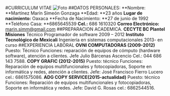 #CURRICULUM VITAE
![Foto](https://avatars0.githubusercontent.com/u/25472543?v=3&u=dc4b7272f7b639e6af5e4627ff39fdf0e53449e2&s=400)
##DATOS PERSONALES:
**Nombre: **Martínez Marín Simeón Gonzaga
**Edad: **23 años
**Lugar de nacimiento:** Oaxaca
**Fecha de Nacimiento: **27 de junio de 1992
**Teléfono Casa: **6865645539
**Cel.:** 686 1610320
**Correo Electrónico:** marin.simm@gmail.com
##PREPARACION ACADEMICA.
**CECYTE BC Plantel Misiones**
Técnico Programador de software 2009 – 2012
**Instituto Tecnológico de Mexicali**
Ingeniería en sistemas computacionales 2013- en curso
##EXPERIENCIA LABORAL
**OVNI COMPUTADORAS (2009-2012)**
Puesto: Técnico
Funciones: reparación de equipos de cómputo (hardware software), atención a clientes.
Jefe Julio Bárcenas Ascencio Cel.: 044 686 143 7588.
**COPY GRAFIC (2012-2015)**
Puesto: técnico
Funciones: Reparación de equipos multifuncionales y fotocopiadoras, Soporte en informática y redes, atención a clientes.
Jefe: José Francisco Fierro Lucero cel.: 6861575086.
**ADG COPY SERVICE(2015-actualidad)**
Puesto: técnico
Funciones: Reparación de equipos multifuncionales y fotocopiadoras, Soporte en informática y redes.
Jefe: David G. Rosas  cel.: 6862544516.